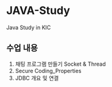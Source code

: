 # JAVA-Study
Java Study in KIC

## 수업 내용

1. 채팅 프로그램 만들기 Socket & Thread
2. Secure Coding_Properties
3. JDBC 개요 및 연결